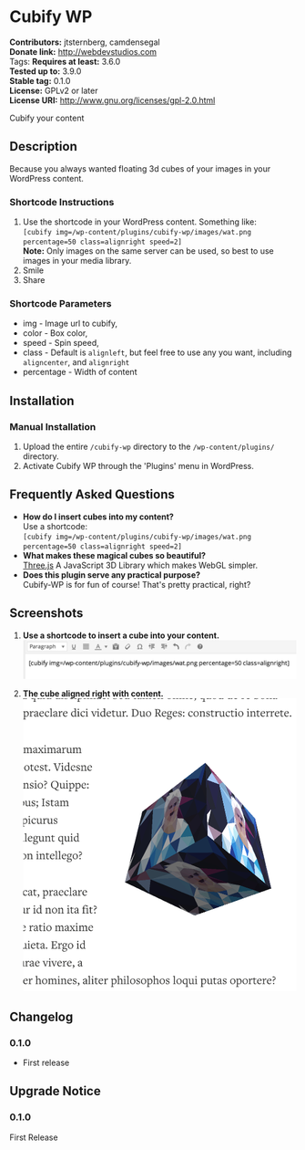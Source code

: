 # Cubify WP #
**Contributors:**      jtsternberg, camdensegal  
**Donate link:**       http://webdevstudios.com  
Tags:
**Requires at least:** 3.6.0  
**Tested up to:**      3.9.0  
**Stable tag:**        0.1.0  
**License:**           GPLv2 or later  
**License URI:**       http://www.gnu.org/licenses/gpl-2.0.html  

Cubify your content

## Description ##

Because you always wanted floating 3d cubes of your images in your WordPress content.

### Shortcode Instructions

1. Use the shortcode in your WordPress content. Something like:  
	`[cubify img=/wp-content/plugins/cubify-wp/images/wat.png percentage=50 class=alignright speed=2]`  
	**Note:** Only images on the same server can be used, so best to use images in your media library.
2. Smile
3. Share

### Shortcode Parameters

* img - Image url to cubify,
* color - Box color,
* speed - Spin speed,
* class - Default is `alignleft`, but feel free to use any you want, including `aligncenter`, and `alignright`
* percentage - Width of content

## Installation ##

### Manual Installation ###

1. Upload the entire `/cubify-wp` directory to the `/wp-content/plugins/` directory.
2. Activate Cubify WP through the 'Plugins' menu in WordPress.

## Frequently Asked Questions ##

* **How do I insert cubes into my content?**  
	Use a shortcode:  
	`[cubify img=/wp-content/plugins/cubify-wp/images/wat.png percentage=50 class=alignright speed=2]`
* **What makes these magical cubes so beautiful?**  
	[Three.js](http://threejs.org/ "A JavaScript 3D Library which makes WebGL simpler") A JavaScript 3D Library which makes WebGL simpler.
* **Does this plugin serve any practical purpose?**  
	Cubify-WP is for fun of course! That's pretty practical, right?


## Screenshots ##

1. **Use a shortcode to insert a cube into your content.**  
	![shortcode in editor](https://raw.githubusercontent.com/jtsternberg/Cubify-WP/master/screenshot-1.png)

2. **The cube aligned right with content.**  
	![content cubified](https://raw.githubusercontent.com/jtsternberg/Cubify-WP/master/screenshot-2.png)


## Changelog ##

### 0.1.0 ###
* First release

## Upgrade Notice ##

### 0.1.0 ###
First Release
